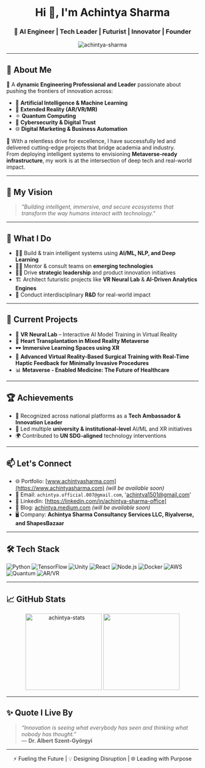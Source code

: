 <h1 align="center">Hi 👋, I'm Achintya Sharma</h1>
<h3 align="center">🚀 AI Engineer | Tech Leader | Futurist | Innovator | Founder</h3>

<p align="center">
  <img src="https://komarev.com/ghpvc/?username=achintya-sharma&label=Profile+Views&color=0e75b6&style=flat" alt="achintya-sharma" />
</p>

---

## 🌟 About Me

🔧 A **dynamic Engineering Professional and Leader** passionate about pushing the frontiers of innovation across:

- 🤖 **Artificial Intelligence & Machine Learning**  
- 🧠 **Extended Reality (AR/VR/MR)**  
- ⚛️ **Quantum Computing**  
- 🔐 **Cybersecurity & Digital Trust**  
- 🌐 **Digital Marketing & Business Automation**

🎯 With a relentless drive for excellence, I have successfully led and delivered cutting-edge projects that bridge academia and industry.  
From deploying intelligent systems to envisioning **Metaverse-ready infrastructure**, my work is at the intersection of deep tech and real-world impact.

---

## 🧠 My Vision

> *"Building intelligent, immersive, and secure ecosystems that transform the way humans interact with technology."*

---

## 🚀 What I Do

- 👨‍💻 Build & train intelligent systems using **AI/ML, NLP, and Deep Learning**
- 🧑‍🏫 Mentor & consult teams on **emerging technologies**
- 🧑‍💼 Drive **strategic leadership** and product innovation initiatives
- 🏗️ Architect futuristic projects like **VR Neural Lab** & **AI-Driven Analytics Engines**
- 🧪 Conduct interdisciplinary **R&D** for real-world impact

---

## 💼 Current Projects

- 🔬 **VR Neural Lab** – Interactive AI Model Training in Virtual Reality  
- 🔐 **Heart Transplantation in Mixed Reality Metaverse**  
- 🕶️ **Immersive Learning Spaces using XR**  
- 🤝 **Advanced Virtual Reality-Based Surgical Training with Real-Time Haptic Feedback for Minimally Invasive Procedures**  
- 📊 **Metaverse - Enabled Medicine: The Future of Healthcare**

---

## 🏆 Achievements

- 🏅 Recognized across national platforms as a **Tech Ambassador & Innovation Leader**
- 🥇 Led multiple **university & institutional-level** AI/ML and XR initiatives
- 🌍 Contributed to **UN SDG-aligned** technology interventions

---

## 📫 Let's Connect

- 🌐 Portfolio: [www.achintyasharma.com](https://www.achintyasharma.com) *(will be available soon)*
- 📧 Email: `achintya.official.007@gmail.com`, 'achintya1501@gmail.com'
- 💼 LinkedIn: [https://linkedin.com/in/achintya-sharma-office]
- 🧠 Blog: [achintya.medium.com](https://medium.com/@achintya) *(will be available soon)*
- 🖥️ Company: **Achintya Sharma Consultancy Services LLC, Riyalverse, and ShapesBazaar**  

---

## 🛠️ Tech Stack

![Python](https://img.shields.io/badge/Python-3776AB?style=flat&logo=python&logoColor=white)
![TensorFlow](https://img.shields.io/badge/TensorFlow-FF6F00?style=flat&logo=tensorflow&logoColor=white)
![Unity](https://img.shields.io/badge/Unity-100000?style=flat&logo=unity&logoColor=white)
![React](https://img.shields.io/badge/React-20232A?style=flat&logo=react&logoColor=61DAFB)
![Node.js](https://img.shields.io/badge/Node.js-339933?style=flat&logo=node.js&logoColor=white)
![Docker](https://img.shields.io/badge/Docker-2496ED?style=flat&logo=docker&logoColor=white)
![AWS](https://img.shields.io/badge/AWS-232F3E?style=flat&logo=amazon-aws&logoColor=white)
![Quantum](https://img.shields.io/badge/Qiskit-6929C4?style=flat&logo=Qiskit&logoColor=white)
![AR/VR](https://img.shields.io/badge/AR/VR-MixedReality-blueviolet)

---

## 📈 GitHub Stats

<p align="center">
  <img src="https://github-readme-stats.vercel.app/api?username=achintya-sharma&show_icons=true&theme=react&count_private=true" alt="achintya-stats" height="200" />
  <img src="https://github-readme-streak-stats.herokuapp.com?user=achintya-sharma&theme=react" height="200"/>
</p>

---

## ✨ Quote I Live By

> *“Innovation is seeing what everybody has seen and thinking what nobody has thought.”*  
> — **Dr. Albert Szent-Györgyi**

---

<p align="center">
  ⚡ Fueling the Future | 💡 Designing Disruption | 🌐 Leading with Purpose
</p>
